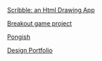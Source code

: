 <a href="https://kristenbrowncodes.github.io/scribble/">Scribble: an Html Drawing App</a> 


<a href="https://kristenbrowncodes.github.io/breakout-game/">Breakout game project</a> 


<a href="https://kristenbrowncodes.github.io/Pongish/">Pongish</a> 


<a href="https://kbrow155.wixsite.com/portfolio/">Design Portfolio</a>
